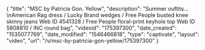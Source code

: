 {
    "title": "MSC by Patricia Gon. Yellow",
    "description": "Summer ouftits... \nAmerican Rag dress \/ Lucky Brand wedges \/ Free People busted knee skinny jeans Web ID 4541328 \/ Free People floral-print keyhole top Web ID 5808810 \/ INC round bag",
    "videoid": "175397300",
    "date_created": "1535077769",
    "date_modified": "1546466818",
    "type": "captivate",
    "layout": "video",
    "url": "\/v\/msc-by-patricia-gon-yellow\/175397300"
}
